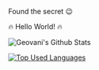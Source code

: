 Found the secret :wink:

:fire: Hello World! :fire:

![Geovani's Github Stats](https://github-readme-stats.vercel.app/api?username=gmendozah&count_private=true&show_icons=true&theme=tokyonight)

[![Top Used Languages](https://github-readme-stats.vercel.app/api/top-langs/?username=gmendozah&layout=compact&theme=tokyonight&hide=javascript,html,jupyter&nbsp;notebook)](https://github.com/anuraghazra/github-readme-stats)
